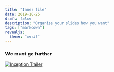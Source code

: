 ```yaml
---
title: "Inner file"
date: 2019-10-25
draft: false
description: "Organize your slides how you want"
tags: ["markdown"]
revealjs:
  theme: "serif"
---
```


<section data-markdown data-separator="^\r?\n---\r?\n$" data-separator-vertical="^\r?\n--\r?\n$"
  data-separator-notes="^Note:">

### We must go further

[![Inception Trailer](http://img.youtube.com/vi/8hP9D6kZseM/0.jpg)](https://www.youtube.com/watch?v=8hP9D6kZseM "Inception Trailer")

</section>
